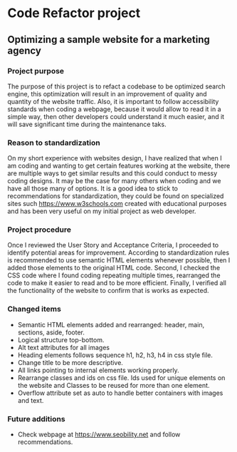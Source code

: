 # Code Refactor project

## Optimizing a sample website for a marketing agency

### Project purpose
The purpose of this project is to refact a codebase to be optimized search engine, this optimization will result in an improvement of quality and quantity of the website traffic. Also, it is important to follow accessibility standards when coding a webpage, because it would allow to read it in a simple way, then other developers could understand it much easier, and it will save significant time during the maintenance taks.

### Reason to standardization
On my short experience with websites design, I have realized that when I am coding and wanting to get certain features working at the website, there are multiple ways to get similar results and this could conduct to messy coding designs. It may be the case for many others when coding and we have all those many of options. It is a good idea to stick to recommendations for standardization, they could be found on specialized sites such https://www.w3schools.com created with educational purposes and has been very useful on my initial project as web developer.

### Project procedure
Once I reviewed the User Story and Acceptance Criteria, I proceeded to identify potential areas for improvement. According to standardization rules is recommended to use semantic HTML elements whenever possible, then I added those elements to the original HTML code. Second, I checked the CSS code where I found coding repeating multiple times, rearranged the code to make it easier to read and to be more efficient. Finally, I verified all the functionality of the website to confirm that is works as expected. 

### Changed items

- Semantic HTML elements added and rearranged: header, main, sections, aside, footer.
- Logical structure top-bottom.
- Alt text attributes for all images
- Heading elements follows sequence h1, h2, h3, h4 in css style file.
- Change title to be more descriptive.
- All links pointing to internal elements working properly.
- Rearrange classes and ids on css file. Ids used for unique elements on the website and Classes to be reused for more than one element.
- Overflow attribute set as auto to handle better containers with images and text.

### Future additions
- Check webpage at https://www.seobility.net and follow recommendations.















